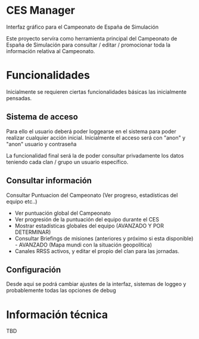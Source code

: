 # CES Manager
Interfaz gráfico para el Campeonato de España de Simulación

Este proyecto servíra como herramienta principal del Campeonato de España de Simulación para consultar / editar / promocionar toda la información relativa al Campeonato.

# Funcionalidades
Inicialmente se requieren ciertas funcionalidades básicas las inicialmente pensadas.
## Sistema de acceso
Para ello el usuario deberá poder loggearse en el sistema para poder realizar cualquier acción inicial.
Inicialmente el acceso será con "anon" y "anon" usuario y contraseña

La funcionalidad final será la de poder consultar privadamente los datos teniendo cada clan / grupo un usuario específico.

## Consultar información
Consultar Puntuacion del Campeonato (Ver progreso, estadísticas del equipo etc..)
- Ver puntuación global del Campeonato
- Ver progresión de la puntuación del equipo durante el CES
- Mostrar estadísticas globales del equipo (AVANZADO Y POR DETERMINAR)
- Consultar Briefings de misiones (anteriores y próximo si esta disponible) - AVANZADO (Mapa mundi con la situación geopolítica)
- Canales RRSS activos, y editar el propio del clan para las jornadas.

## Configuración
Desde aqui se podrá cambiar ajustes de la interfaz, sistemas de loggeo y probablemente todas las opciones de debug

# Información técnica
TBD

